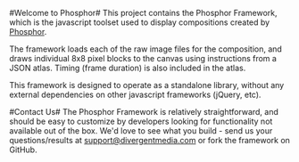 #Welcome to Phosphor#
This project contains the Phosphor Framework, which is the javascript toolset used to display compositions created by [Phosphor](http://www.divergentmedia.com/phosphor).  

The framework loads each of the raw image files for the composition, and draws individual 8x8 pixel blocks to the canvas using instructions from a JSON atlas.  Timing (frame duration) is also included in the atlas.

This framework is designed to operate as a standalone library, without any external dependencies on other javascript frameworks (jQuery, etc).

#Contact Us#
The Phosphor Framework is relatively straightforward, and should be easy to customize by developers looking for functionality not available out of the box. We'd love to see what you build - send us your questions/results at support@divergentmedia.com or fork the framework on GitHub.